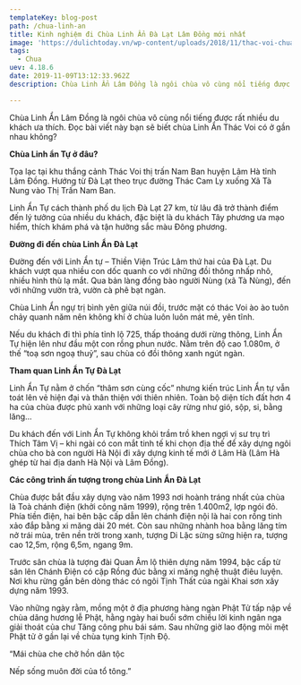 ```yaml
---
templateKey: blog-post
path: /chua-linh-an
title: Kinh nghiệm đi Chùa Linh Ẩn Đà Lạt Lâm Đồng mới nhất
image: 'https://dulichtoday.vn/wp-content/uploads/2018/11/thac-voi-chua-linh-an.jpg' 
tags:
  - Chua
uev: 4.18.6
date: 2019-11-09T13:12:33.962Z
description: Chùa Linh Ẩn Lâm Đồng là ngôi chùa vô cùng nổi tiếng được rất nhiều du khách ưa thích.

---
```


Chùa Linh Ẩn Lâm Đồng là ngôi chùa vô cùng nổi tiếng được rất nhiều du khách ưa thích. Đọc bài viết này bạn sẽ biết chùa Linh Ẩn Thác Voi có ở gần nhau không?


**Chùa Linh ẩn Tự ở đâu?**

Tọa lạc tại khu thắng cảnh Thác Voi thị trấn Nam Ban huyện Lâm Hà tỉnh Lâm Đồng. Hướng từ Đà Lạt theo trục đường Thác Cam Ly xuống Xã Tà Nung vào Thị Trấn Nam Ban.

 
Linh Ẩn Tự cách thành phố du lịch Đà Lạt 27 km, từ lâu đã trở thành điểm đến lý tưởng của nhiều du khách, đặc biệt là du khách Tây phương ưa mạo hiểm, thích khám phá và tận hưởng sắc màu Đông phương.


**Đường đi đến chùa Linh Ẩn Đà Lạt**

Đường đến với Linh Ẩn tự – Thiền Viện Trúc Lâm thứ hai của Đà Lạt. Du khách vượt qua nhiều con dốc quanh co với những đồi thông nhấp nhô, nhiều hình thù lạ mắt. Qua bản làng đồng bào người Nùng (xã Tà Nùng), đến với những vườn trà, vườn cà phê bạt ngàn.

Chùa Linh Ẩn ngự trị bình yên giữa núi đồi, trước mặt có thác Voi ào ào tuôn chảy quanh năm nên không khí ở chùa luôn luôn mát mẻ, yên tĩnh.

Nếu du khách đi thì phía  tỉnh lộ 725, thấp thoáng dưới rừng thông, Linh Ẩn Tự hiện lên như đầu một con rồng phun nước. Nằm trên độ cao 1.080m, ở thế “toạ sơn ngoạ thuỷ”, sau chùa có đồi thông xanh ngút ngàn.

**Tham quan Linh Ẩn Tự Đà Lạt**

Linh Ẩn Tự nằm ở chốn “thâm sơn cùng cốc” nhưng kiến trúc Linh Ẩn tự vẫn toát lên vẻ hiện đại và thân thiện với thiên nhiên. Toàn bộ diện tích đất hơn 4 ha của chùa được phủ xanh với những loại cây rừng như gió, sộp, si, bằng lăng…

Du khách đến với Linh Ẩn Tự không khỏi trầm trồ khen ngợi vị sư trụ trì Thích Tâm Vị – khi ngài có con mắt tinh tế khi chọn địa thế để xây dựng ngôi chùa cho bà con người Hà Nội đi xây dựng kinh tế mới ở Lâm Hà (Lâm Hà ghép từ hai địa danh Hà Nội và Lâm Đồng).

**Các công trình ấn tượng trong chùa Linh Ẩn Đà Lạt**

Chùa được bắt đầu xây dựng vào năm 1993 nơi hoành tráng nhất của chùa là Toà chánh điện (khởi công năm 1999), rộng trên 1.400m2, lợp ngói đỏ. Phía tiền điện, hai bên bậc cấp dẫn lên chánh điện nội là hai con rồng tinh xảo đắp bằng xi măng dài 20 mét. Còn sau những nhành hoa bằng lăng tím nở trái mùa, trên nền trời trong xanh, tượng Di Lặc sừng sững hiện ra, tượng cao 12,5m, rộng 6,5m, ngang 9m.

Trước sân chùa là tượng đài Quan Âm lộ thiên dựng năm 1994, bậc cấp từ sân lên Chánh Điện có cặp Rồng đúc bằng xi măng nghệ thuật điêu luyện. Nơi khu rừng gần bên dòng thác có ngôi Tịnh Thất của ngài Khai sơn xây dựng năm 1993.

Vào những ngày rằm, mồng một ở địa phương hàng ngàn Phật Tử tấp nập về chùa dâng hương lễ Phật, hằng ngày hai buổi sớm chiều lời kinh ngân nga giải thoát của chư Tăng công phu bái sám. Sau những giờ lao động mõi mệt Phật tử ở gần lại về chùa tụng kinh Tịnh Độ.

“Mái chùa che chở hồn dân tộc

 Nếp sống muôn đời của tổ tông.”